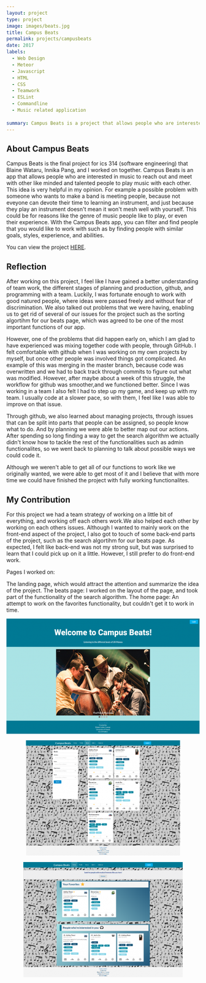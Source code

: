 ```yaml
---
layout: project
type: project
image: images/beats.jpg
title: Campus Beats
permalink: projects/campusbeats
date: 2017
labels:
  - Web Design
  - Meteor
  - Javascript
  - HTML
  - CSS
  - Teamwork
  - ESLint
  - Commandline 
  - Music related application
 
summary: Campus Beats is a project that allows people who are interested in music to reach out and to meet other like minded and talented people using the Campus Beats app.
---
```

## About Campus Beats
  
  Campus Beats is the final project for ics 314 (software engineering) that Blaine Wataru, Innika Pang, and I worked on together. 
  Campus Beats is an app that allows people who are interested in music to reach out and meet with other like minded and talented people to play music with each other. 
  This idea is very helpful in my opinion. For example a possible problem with someone who wants to make a band is meeting people, because not eveyone can devote their 
  time to learning an instrument, and just because they play an instrument doesn't mean it won't mesh well with yourself. This could be for reasons 
  like the genre of music people like to play, or even their experience. With the Campus Beats app, you can filter and find people that you would like to work with
  such as by finding people with similar goals, styles, experience, and abilities.
  
  You can view the project [HERE](https://github.com/campusbeats).
  
## Reflection 
  After working on this project, I feel like I have gained a better understanding of team work, the different stages of planning and production, github, 
  and programming with a team. Luckily, I was fortunate enough to work with good natured people, where ideas were passed freely and without fear of discrimination. 
  We also talked out problems that we were having, enabling  us to get rid of several of our issues for the project such as the sorting algortihm for our beats page, 
  which was agreed to be one of the most important functions of our app. 
  
  However, one of the problems that did happen early on, which I am glad to have experienced was mixing together code with people, through GitHub.
  I felt comfortable with github when I was working on my own projects by myself, but once other people was involved things got complicated. 
  An example of this was merging in the master branch, because code was overwritten and we had to back track through commits to figure out what 
  was modified. However, after maybe about a week of this struggle, the workflow for github was smoother,and we functioned better. Since I was working 
  in a team I also felt I had to step up my game, and keep up with my team. I usually code at a slower pace, so with them, I feel like I was able to improve on
  that issue.
  
  Through github, we also learned about managing projects, through issues that can be split into parts that people can be assigned, so people know what to do. 
  And by planning we were able to better map out our actions. After spending so long  finding a way to get the search algorithm we actually didn't know how to tackle 
  the rest of the functionalities such as admin functionalites, so we went back to planning to talk about possible ways we could code it. 
  
  Although we weren't able to get all of our functions to work like we originally wanted, we were able to get most of it and I believe 
  that with more time we could have finished the project with fully working functionalites. 
  
## My Contribution 
  For this project we had a team strategy of working on a little bit of everything, and working off each others work.We also helped each other by working on each others issues.
  Although I wanted to mainly work on the front-end aspect of the project, I also got to touch of some back-end parts of the project, such as the search algortihm for our beats page. 
  As expected, I felt like back-end was not my strong suit, but was surprised to learn that I could pick up on it a little. 
  However, I still prefer to do front-end work.
  
  Pages I worked on:
  
  The landing page, which would attract the attention and summarize the idea of the project.
  The beats page: I worked on the layout of the page, and took part of the functionality of the search algorithm. 
  The home page: An attempt to work on the favorites functionality, but couldn't get it to work in time. 
 
  <p align="center"> <img height ="300" src="../images/landingpageM2.png"</p>
  <p align="center"> <img height ="300" src="../images/beatspageM2.png"</p>
  <p align="center"> <img height ="300" src="../images/homepageM2.png"</p>
  
  
   
  
  
  
  
 
